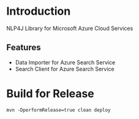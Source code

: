 # Introduction 

NLP4J Library for Microsoft Azure Cloud Services

## Features

- Data Importer for Azure Search Service
- Search Client for Azure Search Service

# Build for Release

	mvn -DperformRelease=true clean deploy
